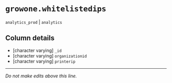 # `growone.whitelistedips`
`analytics_prod` | `analytics`

## Column details
* [character varying] `_id`
* [character varying] `organizationid`
* [character varying] `printerip`

-------------------------------------------------------------------------------
*Do not make edits above this line.*
